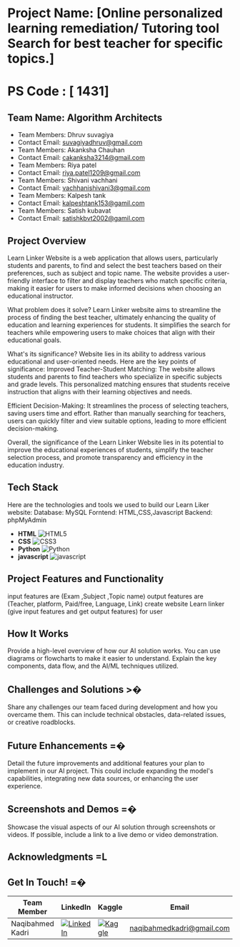 # Project Name: [Online personalized learning remediation/ Tutoring tool Search for best teacher for specific topics.]
# PS Code : [ 1431] 

## Team Name: Algorithm Architects
- Team Members: Dhruv suvagiya
- Contact Email: suvagiyadhruv@gmail.com
- Team Members: Akanksha Chauhan
- Contact Email: cakanksha3214@gmail.com
- Team Members: Riya patel
- Contact Email: riya.patel1209@gmail.com
- Team Members: Shivani vachhani
- Contact Email: vachhanishivani3@gmail.com
- Team Members: Kalpesh tank
- Contact Email: kalpeshtank153@gamil.com
- Team Members: Satish kubavat
- Contact Email: satishkbvt2002@gamil.com


## Project Overview 
       
 Learn Linker Website is a web application that allows users, particularly students and parents, to find and select the best teachers based on their preferences, such as subject and topic name. The website provides a user-friendly interface to filter and display teachers who match specific criteria, making it easier for users to make informed decisions when choosing an educational instructor.

 What problem does it solve?
 Learn Linker website aims to streamline the process of finding the best teacher, ultimately enhancing the quality of education and learning experiences for students. It simplifies the search for teachers while empowering users to make choices that align with their educational goals.

 What's its significance? 
 Website lies in its ability to address various educational and user-oriented needs. Here are the key points of significance:
 Improved Teacher-Student Matching: The website allows students and parents to find teachers who specialize in specific subjects and grade levels. This personalized matching ensures that students receive instruction that aligns with their learning objectives and needs.

 Efficient Decision-Making: It streamlines the process of selecting teachers, saving users time and effort. Rather than manually searching for teachers, users can quickly filter and view suitable options, leading to more efficient decision-making.

 Overall, the significance of the Learn Linker Website lies in its potential to improve the educational experiences of students, simplify the teacher selection process, and promote transparency and efficiency in the education industry. 



## Tech Stack 
Here are the technologies and tools we used to build our Learn Liker website:
Database: MySQL
Forntend: HTML,CSS,Javascript
Backend: phpMyAdmin

* **HTML** <img src="https://img.shields.io/badge/HTML5-E34F2C?style=for-the-badge&logo=html5" alt="HTML5">
* **CSS** <img src="https://img.shields.io/badge/CSS3-1572B6?style=for-the-badge&logo=css3" alt="CSS3">
* **Python** <img src="https://img.shields.io/badge/Python-3776AB?style=for-the-badge&logo=python" alt="Python">
* **javascript** <img src="https://img.shields.io/badge/logo-javascript-blue?logo=javascript" alt="javascript">


## Project Features and Functionality 
input features are (Exam ,Subject ,Topic name)
output features are (Teacher, platform, Paid/free, Language, Link)
create website Learn linker (give input features and get output features) for user
## How It Works 
Provide a high-level overview of how our AI solution works. You can use diagrams or flowcharts to make it easier to understand. Explain the key components, data flow, and the AI/ML techniques utilized.

## Challenges and Solutions >�
Share any challenges our team faced during development and how you overcame them. This can include technical obstacles, data-related issues, or creative roadblocks.

## Future Enhancements =�
Detail the future improvements and additional features your plan to implement in our AI project. This could include expanding the model's capabilities, integrating new data sources, or enhancing the user experience.

## Screenshots and Demos =�
Showcase the visual aspects of our AI solution through screenshots or videos. If possible, include a link to a live demo or video demonstration.

## Acknowledgments =L


## Get In Touch! =�


| Team Member | LinkedIn | Kaggle | Email |
|---|---|---|---|
| Naqibahmed Kadri | [![LinkedIn](https://img.shields.io/badge/LinkedIn-%230077B5.svg?style=for-the-badge&logo=linkedin)](https://www.linkedin.com/in/naqibahmed-kadri/) | [![Kaggle](https://img.shields.io/badge/Kaggle-%2320B2AA.svg?style=for-the-badge&logo=kaggle)](https://www.kaggle.com/nakibahmedkadri) | [naqibahmedkadri@gmail.com](mailto:naqibahmedkadri@gmail.com) |

